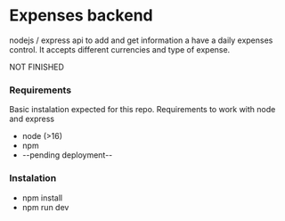# Expenses backend

nodejs / express api to add and get information a have a daily expenses control. It accepts different currencies and type of expense.

NOT FINISHED

### Requirements
Basic instalation expected for this repo. Requirements to work with node and express

- node (>16)
- npm
- --pending deployment--

### Instalation

- npm install
- npm run dev
